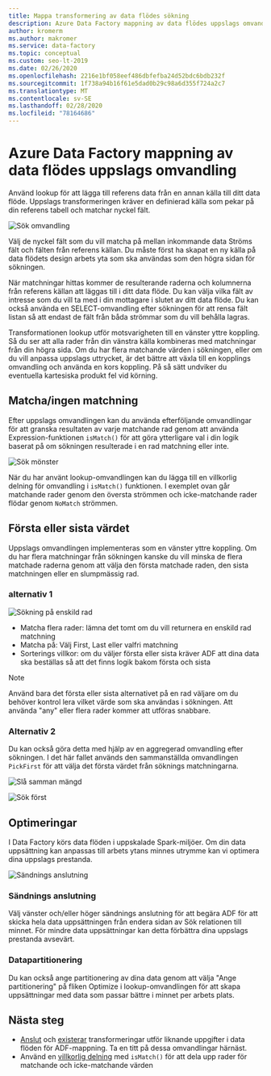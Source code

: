 ```yaml
---
title: Mappa transformering av data flödes sökning
description: Azure Data Factory mappning av data flödes uppslags omvandling
author: kromerm
ms.author: makromer
ms.service: data-factory
ms.topic: conceptual
ms.custom: seo-lt-2019
ms.date: 02/26/2020
ms.openlocfilehash: 2216e1bf058eef486dbfefba24d52bdc6bdb232f
ms.sourcegitcommit: 1f738a94b16f61e5dad0b29c98a6d355f724a2c7
ms.translationtype: MT
ms.contentlocale: sv-SE
ms.lasthandoff: 02/28/2020
ms.locfileid: "78164686"
---
```

# <a name="azure-data-factory-mapping-data-flow-lookup-transformation"></a>Azure Data Factory mappning av data flödes uppslags omvandling

Använd lookup för att lägga till referens data från en annan källa till ditt data flöde. Uppslags transformeringen kräver en definierad källa som pekar på din referens tabell och matchar nyckel fält.

![Sök omvandling](media/data-flow/lookup1.png "Sökning")

Välj de nyckel fält som du vill matcha på mellan inkommande data Ströms fält och fälten från referens källan. Du måste först ha skapat en ny källa på data flödets design arbets yta som ska användas som den högra sidan för sökningen.

När matchningar hittas kommer de resulterande raderna och kolumnerna från referens källan att läggas till i ditt data flöde. Du kan välja vilka fält av intresse som du vill ta med i din mottagare i slutet av ditt data flöde. Du kan också använda en SELECT-omvandling efter sökningen för att rensa fält listan så att endast de fält från båda strömmar som du vill behålla lagras.

Transformationen lookup utför motsvarigheten till en vänster yttre koppling. Så du ser att alla rader från din vänstra källa kombineras med matchningar från din högra sida. Om du har flera matchande värden i sökningen, eller om du vill anpassa uppslags uttrycket, är det bättre att växla till en kopplings omvandling och använda en kors koppling. På så sätt undviker du eventuella kartesiska produkt fel vid körning.

## <a name="match--no-match"></a>Matcha/ingen matchning

Efter uppslags omvandlingen kan du använda efterföljande omvandlingar för att granska resultaten av varje matchande rad genom att använda Expression-funktionen `isMatch()` för att göra ytterligare val i din logik baserat på om sökningen resulterade i en rad matchning eller inte.

![Sök mönster](media/data-flow/lookup111.png "Sök mönster")

När du har använt lookup-omvandlingen kan du lägga till en villkorlig delning för omvandling i ```isMatch()``` funktionen. I exemplet ovan går matchande rader genom den översta strömmen och icke-matchande rader flödar genom ```NoMatch``` strömmen.

## <a name="first-or-last-value"></a>Första eller sista värdet

Uppslags omvandlingen implementeras som en vänster yttre koppling. Om du har flera matchningar från sökningen kanske du vill minska de flera matchade raderna genom att välja den första matchade raden, den sista matchningen eller en slumpmässig rad.

### <a name="option-1"></a>alternativ 1

![Sökning på enskild rad](media/data-flow/singlerowlookup.png "Sökning på enskild rad")

* Matcha flera rader: lämna det tomt om du vill returnera en enskild rad matchning
* Matcha på: Välj First, Last eller valfri matchning
* Sorterings villkor: om du väljer första eller sista kräver ADF att dina data ska beställas så att det finns logik bakom första och sista

> [!NOTE]
> Använd bara det första eller sista alternativet på en rad väljare om du behöver kontrol lera vilket värde som ska användas i sökningen. Att använda "any" eller flera rader kommer att utföras snabbare.

### <a name="option-2"></a>Alternativ 2

Du kan också göra detta med hjälp av en aggregerad omvandling efter sökningen. I det här fallet används den sammanställda omvandlingen ```PickFirst``` för att välja det första värdet från söknings matchningarna.

![Slå samman mängd](media/data-flow/lookup333.png "Slå samman mängd")

![Sök först](media/data-flow/lookup444.png "Sök först")

## <a name="optimizations"></a>Optimeringar

I Data Factory körs data flöden i uppskalade Spark-miljöer. Om din data uppsättning kan anpassas till arbets ytans minnes utrymme kan vi optimera dina uppslags prestanda.

![Sändnings anslutning](media/data-flow/broadcast.png "Sändnings anslutning")

### <a name="broadcast-join"></a>Sändnings anslutning

Välj vänster och/eller höger sändnings anslutning för att begära ADF för att skicka hela data uppsättningen från endera sidan av Sök relationen till minnet. För mindre data uppsättningar kan detta förbättra dina uppslags prestanda avsevärt.

### <a name="data-partitioning"></a>Datapartitionering

Du kan också ange partitionering av dina data genom att välja "Ange partitionering" på fliken Optimize i lookup-omvandlingen för att skapa uppsättningar med data som passar bättre i minnet per arbets plats.

## <a name="next-steps"></a>Nästa steg

* [Anslut](data-flow-join.md) och [existerar](data-flow-exists.md) transformeringar utför liknande uppgifter i data flöden för ADF-mappning. Ta en titt på dessa omvandlingar härnäst.
* Använd en [villkorlig delning](data-flow-conditional-split.md) med ```isMatch()``` för att dela upp rader för matchande och icke-matchande värden
